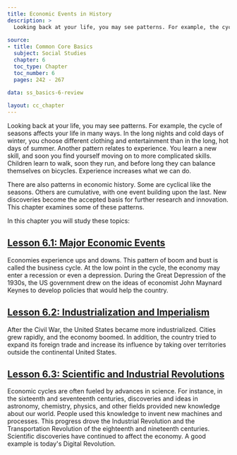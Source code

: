 ```yaml
---
title: Economic Events in History
description: >
  Looking back at your life, you may see patterns. For example, the cycle of seasons affects your life in many ways. In the long nights and cold days of winter, you choose different clothing and entertainment than in the long, hot days of summer. Another pattern relates to experience. You learn a new skill, and soon you find yourself moving on to more complicated skills. Children learn to walk, soon they run, and before long they can balance themselves on bicycles. Experience increases what we can do.
  
source:
- title: Common Core Basics
  subject: Social Studies
  chapter: 6
  toc_type: Chapter
  toc_number: 6
  pages: 242 - 267
  
data: ss_basics-6-review

layout: cc_chapter
---
```

Looking back at your life, you may see patterns. For example, the cycle of seasons affects your life in many ways. In the long nights and cold days of winter, you choose different clothing and entertainment than in the long, hot days of summer. Another pattern relates to experience. You learn a new skill, and soon you find yourself moving on to more complicated skills. Children learn to walk, soon they run, and before long they can balance themselves on bicycles. Experience increases what we can do.

There are also patterns in economic history. Some are cyclical like the seasons. Others are cumulative, with one event building upon the last. New discoveries become the accepted basis for further research and innovation. This chapter examines some of these patterns.

In this chapter you will study these topics:

## [Lesson 6.1: Major Economic Events](lesson_6.1)

Economies experience ups and downs. This pattern of boom and bust is called the business cycle. At the low point in the cycle, the economy may enter a recession or even a depression. During the Great Depression of the 1930s, the US government drew on the ideas of economist John Maynard Keynes to develop policies that would help the country.

## [Lesson 6.2: Industrialization and Imperialism](lesson_6.2)

After the Civil War, the United States became more industrialized. Cities grew rapidly, and the economy boomed. In addition, the country tried to expand its foreign trade and increase its influence by taking over territories outside the continental United States.

## [Lesson 6.3: Scientific and Industrial Revolutions](lesson_6.3)

Economic cycles are often fueled by advances in science. For instance, in the sixteenth and seventeenth centuries, discoveries and ideas in astronomy, chemistry, physics, and other fields provided new knowledge about our world. People used this knowledge to invent new machines and processes. This progress drove the Industrial Revolution and the Transportation Revolution of the eighteenth and nineteenth centuries. Scientific discoveries have continued to affect the economy. A good example is today's Digital Revolution.